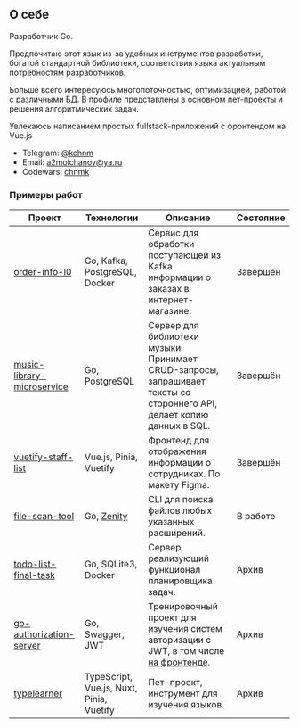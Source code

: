 ## О себе

Разработчик Go. 

Предпочитаю этот язык из-за удобных инструментов разработки, богатой стандартной библиотеки, соответствия языка актуальным потребностям разработчиков.

Больше всего интересуюсь многопоточностью, оптимизацией, работой с различными БД. В профиле представлены в основном пет-проекты и решения алгоритмических задач. 

Увлекаюсь написанием простых
fullstack-приложений с фронтендом на Vue.js

* Telegram: [@kchnm](https://t.me/kchnm)
* Email: a2molchanov@ya.ru
* Codewars: [chnmk](https://www.codewars.com/users/chnmk)


### Примеры работ

| Проект | Технологии | Описание | Состояние |
|---|---|---|---|
| [order-info-l0](https://github.com/chnmk/order-info-l0) | Go,  Kafka, PostgreSQL, Docker | Сервис для обработки поступающей из Kafka информации о заказах в интернет-магазине. | Завершён |
| [music-library-microservice](https://github.com/chnmk/music-library-microservice) | Go, PostgreSQL | Сервер для библиотеки музыки. Принимает CRUD-запросы, запрашивает тексты со стороннего API, делает копию данных в SQL. | Завершён |
| [vuetify-staff-list](https://github.com/chnmk/vuetify-staff-list) | Vue.js, Pinia, Vuetify | Фронтенд для отображения информации о сотрудниках. По макету Figma. | Завершён |
| [file-scan-tool](https://github.com/chnmk/file-scan-tool) |  Go, [Zenity](github.com/ncruces/zenity) | CLI для поиска файлов любых указанных расширений. | В работе |
| [todo-list-final-task](https://github.com/chnmk/todo-list-final-task) | Go, SQLite3, Docker | Сервер, реализующий функционал планировщика задач. | Архив |
| [go-authorization-server](https://github.com/chnmk/go-authorization-server) |  Go, Swagger, JWT | Тренировочный проект для изучения систем авторизации с JWT, в том числе [на фронтенде](https://github.com/chnmk/vuetify-authorization-frontend). | Архив |
| [typelearner](https://github.com/chnmk/typelearner) |  TypeScript, Vue.js, Nuxt, Pinia, Vuetify | Пет-проект, инструмент для изучения языков. | Архив |


